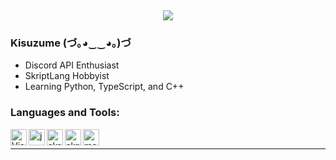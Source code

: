 ‌
<p align="center">
  <img src="https://count.getloli.com/get/@kisuzume?theme=gelbooru" />
</p>

### Kisuzume (づ｡◕‿‿◕｡)づ

- Discord API Enthusiast
- SkriptLang Hobbyist
- Learning Python, TypeScript, and C++

### Languages and Tools:

<img align="left" alt="Visual Studio Code" width="26px" src="https://i.imgur.com/LwSdAlE.png" />
<img align="left" alt="js" width="26px" src="https://i.imgur.com/3u1wzwE.png" />
<img align="left" alt="skript" width="26px" src="https://avatars.githubusercontent.com/u/39464898?s=200&v=4" />
<img align="left" alt="skript" width="26px" src="https://avatars.githubusercontent.com/u/4430336?s=280&v=4" />
<img align="left" alt="mongodb" width="26px" src="https://imgur.com/xN5cFRr.png" /><br />

---
